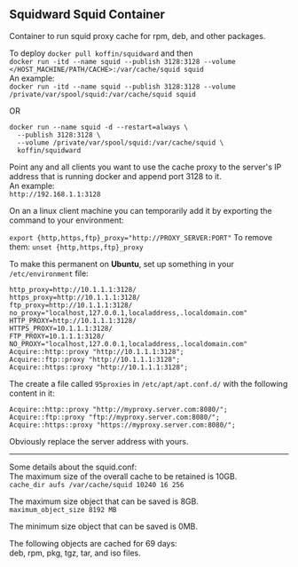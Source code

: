 ## Squidward Squid Container
Container to run squid proxy cache for rpm, deb, and other packages.

To deploy
`docker pull koffin/squidward` and then  
`docker run -itd --name squid --publish 3128:3128 --volume </HOST_MACHINE/PATH/CACHE>:/var/cache/squid squid`  
An example:  
`docker run -itd --name squid --publish 3128:3128 --volume /private/var/spool/squid:/var/cache/squid squid`

OR
```
docker run --name squid -d --restart=always \
  --publish 3128:3128 \
  --volume /private/var/spool/squid:/var/cache/squid \
  koffin/squidward
```

Point any and all clients you want to use the cache proxy to the server's IP address that is running docker and append port 3128 to it.  
An example:  
`http://192.168.1.1:3128`  

On an a linux client machine you can temporarily add it by exporting the command to your environment:  

`export {http,https,ftp}_proxy="http://PROXY_SERVER:PORT"` 
To remove them:
`unset {http,https,ftp}_proxy`

To make this permanent on **Ubuntu**, set up something in your `/etc/environment` file:  
```
http_proxy=http://10.1.1.1:3128/  
https_proxy=http://10.1.1.1:3128/  
ftp_proxy=http://10.1.1.1:3128/  
no_proxy="localhost,127.0.0.1,localaddress,.localdomain.com"  
HTTP_PROXY=http://10.1.1.1:3128/ 
HTTPS_PROXY=10.1.1.1:3128/  
FTP_PROXY=10.1.1.1:3128/  
NO_PROXY="localhost,127.0.0.1,localaddress,.localdomain.com" 
Acquire::http::proxy "http://10.1.1.1:3128";
Acquire::ftp::proxy "http://10.1.1.1:3128";
Acquire::https::proxy "http://10.1.1.1:3128";
```  
The create a file called `95proxies` in `/etc/apt/apt.conf.d/` with the following content in it:  
```
Acquire::http::proxy "http://myproxy.server.com:8080/";  
Acquire::ftp::proxy "ftp://myproxy.server.com:8080/";  
Acquire::https::proxy "https://myproxy.server.com:8080/";  
```
Obviously replace the server address with yours.  

---  
Some details about the squid.conf:  
The maximum size of the overall cache to be retained is 10GB.  
`cache_dir aufs /var/cache/squid 10240 16 256`  

The maximum size object that can be saved is 8GB.  
`maximum_object_size 8192 MB`  

The minimum size object that can be saved is 0MB. 

The following objects are cached for 69 days:  
deb, rpm, pkg, tgz, tar, and iso files.

